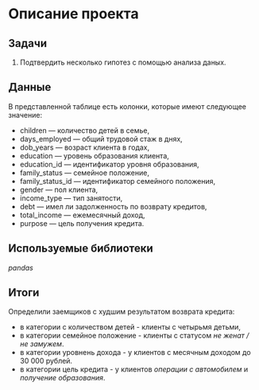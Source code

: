 # Описание проекта
## Задачи
1. Подтвердить несколько гипотез с помощью анализа даных.

## Данные
В представленной таблице есть колонки, которые имеют следующее значение:
- children — количество детей в семье,
- days_employed — общий трудовой стаж в днях,
- dob_years — возраст клиента в годах,
- education — уровень образования клиента,
- education_id — идентификатор уровня образования,
- family_status — семейное положение,
- family_status_id — идентификатор семейного положения,
- gender — пол клиента,
- income_type — тип занятости,
- debt — имел ли задолженность по возврату кредитов,
- total_income — ежемесячный доход,
- purpose — цель получения кредита.

## Используемые библиотеки
*pandas*

## Итоги
Определили заемщиков с худшим результатом возврата кредита:
- в категории с количеством детей - клиенты с четырьмя детьми,
- в категории семейное положение - клиенты с статусом *не женат / не замужем*. 
- в категории уровнень дохода - у клиентов с месячным доходом до 30 000 рублей. 
- в категории цель кредита - у клиентов *операции с автомобилем* и *получение образования*.
